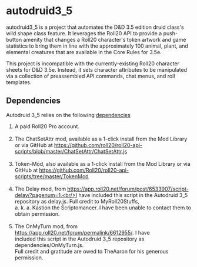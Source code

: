 # autodruid3_5
autodruid3_5 is a project that automates the D&D 3.5 edition druid class's wild shape class feature. It leverages the Roll20 API to provide a push-button amenity that changes a Roll20 character's token artwork and game statistics to bring them in line with the approximately 100 animal, plant, and elemental creatures that are available in the Core Rules for 3.5e.

This project is incompatible with the currently-existing Roll20 character sheets for D&D 3.5e. Instead, it sets character attributes to be manipulated via a collection of preassembled API commands, chat menus, and roll templates.

## Dependencies
Autodruid 3_5 relies on the following [dependencies](dependencies/)
1. A paid Roll20 Pro account.<br/> <br/>
1. The ChatSetAttr mod, available as a 1-click install from the Mod Library<br/>or via GitHub at https://github.com/roll20/roll20-api-scripts/blob/master/ChatSetAttr/ChatSetAttr.js<br/> <br/>
1. Token-Mod, also available as a 1-click install from the Mod Library or via<br/>GitHub at https://github.com/Roll20/roll20-api-scripts/tree/master/TokenMod<br/> <br/>
1. The Delay mod, from https://app.roll20.net/forum/post/6533907/script-delay/?pagenum=1.<br/>I have included this script in the Autodruid 3_5 repository as delay.js. Full credit to MyRoll20Stuffs,<br/>a. k. a. Kastion the Scriptomancer. I have been unable to contact them to obtain permission.<br/> <br/>
1. The OnMyTurn mod, from https://app.roll20.net/forum/permalink/6612955/. I have<br/>included this script in the Autodruid 3_5 repository as dependencies/OnMyTurn.js.<br/>Full credit and gratitude are owed to TheAaron for his generous permission.
